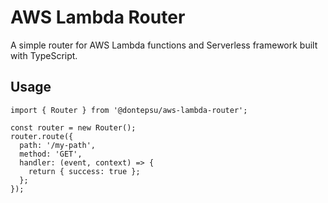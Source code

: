 # AWS Lambda Router
A simple router for AWS Lambda functions and Serverless framework built with TypeScript.

## Usage
```
import { Router } from '@dontepsu/aws-lambda-router';

const router = new Router();
router.route({
  path: '/my-path',
  method: 'GET',
  handler: (event, context) => {
    return { success: true };
  };
});
```
